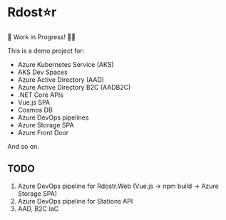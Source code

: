# Rdost⭐r

👷‍ Work in Progress! 👩‍🏭

This is a demo project for:

* Azure Kubernetes Service (AKS)
* AKS Dev Spaces
* Azure Active Directory (AAD)
* Azure Active Directory B2C (AADB2C)
* .NET Core APIs
* Vue.js SPA
* Cosmos DB
* Azure DevOps pipelines
* Azure Storage SPA
* Azure Front Door

And so on.

## TODO

1. Azure DevOps pipeline for Rdostr.Web (Vue.js -> npm build -> Azure Storage SPA)
1. Azure DevOps pipeline for Stations API
1. AAD, B2C IaC
